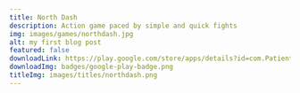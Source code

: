 ```yaml
---
title: North Dash
description: Action game paced by simple and quick fights
img: images/games/northdash.jpg
alt: my first blog post
featured: false
downloadLink: https://play.google.com/store/apps/details?id=com.PatientPhilippe.NorthDash
downloadImg: badges/google-play-badge.png
titleImg: images/titles/northdash.png
---
```

